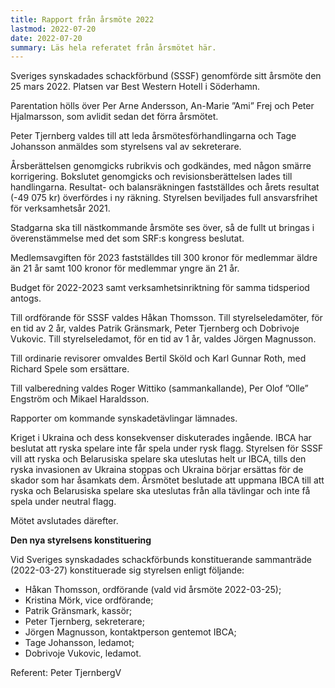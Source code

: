 ```yaml
---
title: Rapport från årsmöte 2022
lastmod: 2022-07-20
date: 2022-07-20
summary: Läs hela referatet från årsmötet här.
---
```


Sveriges synskadades schackförbund (SSSF) genomförde sitt årsmöte den 25 mars 2022. Platsen var Best Western Hotell i Söderhamn.

Parentation hölls över Per Arne Andersson, An-Marie ”Ami” Frej och Peter Hjalmarsson, som avlidit sedan det förra årsmötet.

Peter Tjernberg valdes till att leda årsmötesförhandlingarna och Tage Johansson anmäldes som styrelsens val av sekreterare.

Årsberättelsen genomgicks rubrikvis och godkändes, med någon smärre korrigering. Bokslutet genomgicks och revisionsberättelsen lades till handlingarna. Resultat- och balansräkningen fastställdes och årets resultat (-49 075 kr) överfördes i ny räkning. Styrelsen beviljades full ansvarsfrihet för verksamhetsår 2021.

Stadgarna ska till nästkommande årsmöte ses över, så de fullt ut bringas i överenstämmelse med det som SRF:s kongress beslutat.

Medlemsavgiften för 2023 fastställdes till 300 kronor för medlemmar äldre än 21 år samt 100 kronor för medlemmar yngre än 21 år.

Budget för 2022-2023 samt verksamhetsinriktning för samma tidsperiod antogs.

Till ordförande för SSSF valdes Håkan Thomsson. Till styrelseledamöter, för en tid av 2 år, valdes Patrik Gränsmark, Peter Tjernberg och Dobrivoje Vukovic. Till styrelseledamot, för en tid av 1 år, valdes Jörgen Magnusson.

Till ordinarie revisorer omvaldes Bertil Sköld och Karl Gunnar Roth, med Richard Spele som ersättare.

Till valberedning valdes Roger Wittiko (sammankallande), Per Olof ”Olle” Engström och Mikael Haraldsson.

Rapporter om kommande synskadetävlingar lämnades.

Kriget i Ukraina och dess konsekvenser diskuterades ingående. IBCA har beslutat att ryska spelare inte får spela under rysk flagg. Styrelsen för SSSF vill att ryska och Belarusiska spelare ska uteslutas helt ur IBCA, tills den ryska invasionen av Ukraina stoppas och Ukraina börjar ersättas för de skador som har åsamkats dem. Årsmötet beslutade att uppmana IBCA till att ryska och Belarusiska spelare ska uteslutas från alla tävlingar och inte få spela under neutral flagg.

Mötet avslutades därefter.

**Den nya styrelsens konstituering**

Vid Sveriges synskadades schackförbunds konstituerande sammanträde (2022-03-27) konstituerade sig styrelsen enligt följande:

* Håkan Thomsson, ordförande (vald vid årsmöte 2022-03-25);
* Kristina Mörk, vice ordförande;
* Patrik Gränsmark, kassör;
* Peter Tjernberg, sekreterare;
* Jörgen Magnusson, kontaktperson gentemot IBCA;
* Tage Johansson, ledamot;
* Dobrivoje Vukovic, ledamot.

Referent: Peter TjernbergV